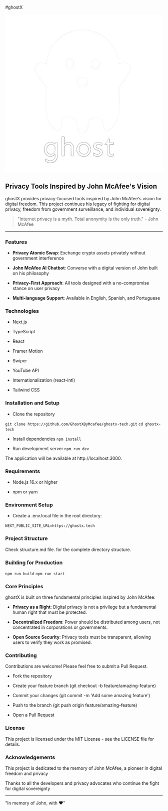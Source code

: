 #ghostX

![ghostX Logo](public/ghostXLogo.png)

## Privacy Tools Inspired by John McAfee's Vision

ghostX provides privacy-focused tools inspired by John McAfee's vision for digital freedom. This project continues his legacy of fighting for digital privacy, freedom from government surveillance, and individual sovereignty.

> "Internet privacy is a myth. Total anonymity is the only truth." - John McAfee

---

### Features

- **Privacy Atomic Swap**: Exchange crypto assets privately without government interference

- **John McAfee AI Chatbot**: Converse with a digital version of John built on his philosophy

- **Privacy-First Approach**: All tools designed with a no-compromise stance on user privacy

- **Multi-language Support**: Available in English, Spanish, and Portuguese

### Technologies

- Next.js

- TypeScript

- React

- Framer Motion

- Swiper

- YouTube API

- Internationalization (react-intl)

- Tailwind CSS

### Installation and Setup

- Clone the repository

```git clone https://github.com/GhostXByMcafee/ghostx-tech.git```
```cd ghostx-tech```

- Install dependencies
```npm install```

- Run development server
```npm run dev```

The application will be available at http://localhost:3000.

### Requirements

- Node.js 16.x or higher

- npm or yarn

### Environment Setup

- Create a .env.local file in the root directory:

```NEXT_PUBLIC_SITE_URL=https://ghostx.tech```

### Project Structure

Check structure.md file. for the complete directory structure.

### Building for Production

```npm run build```
```npm run start```

### Core Principles

ghostX is built on three fundamental principles inspired by John McAfee:

- **Privacy as a Right**: Digital privacy is not a privilege but a fundamental human right that must be protected.

- **Decentralized Freedom**: Power should be distributed among users, not concentrated in corporations or governments.

- **Open Source Security**: Privacy tools must be transparent, allowing users to verify they work as promised.

### Contributing

Contributions are welcome! Please feel free to submit a Pull Request.

- Fork the repository

- Create your feature branch (git checkout -b feature/amazing-feature)

- Commit your changes (git commit -m 'Add some amazing feature')

- Push to the branch (git push origin feature/amazing-feature)

- Open a Pull Request

### License

This project is licensed under the MIT License - see the LICENSE file for details.

### Acknowledgements

This project is dedicated to the memory of John McAfee, a pioneer in digital freedom and privacy

Thanks to all the developers and privacy advocates who continue the fight for digital sovereignty

---

"In memory of John, with ❤️"